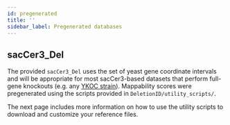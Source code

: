 ```yaml
---
id: pregenerated
title: ''
sidebar_label: Pregenerated databases
---
```


## sacCer3_Del

The provided `sacCer3_Del` uses the set of yeast gene coordinate intervals and will be appropriate for most sacCer3-based datasets that perform full-gene knockouts (e.g. any [YKOC strain][ykoc-paper]). Mappability scores were pregenerated using the scripts provided in `DeletionID/utility_scripts/`.

The next page includes more information on how to use the utility scripts to download and customize your reference files.

[ykoc-paper]:https://www.ncbi.nlm.nih.gov/pmc/articles/PMC4063906/
